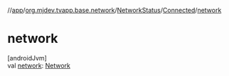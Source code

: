//[app](../../../../index.md)/[org.mjdev.tvapp.base.network](../../index.md)/[NetworkStatus](../index.md)/[Connected](index.md)/[network](network.md)

# network

[androidJvm]\
val [network](network.md): [Network](https://developer.android.com/reference/kotlin/android/net/Network.html)
